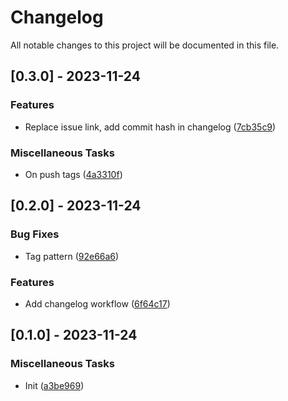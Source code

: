 # Changelog

All notable changes to this project will be documented in this file.

## [0.3.0] - 2023-11-24

### Features

- Replace issue link, add commit hash in changelog ([7cb35c9](https://github.com/vince-test-org/changelog-generator-example/commit/7cb35c9735b3955b88d226f7f2340819b7fde059))

### Miscellaneous Tasks

- On push tags ([4a3310f](https://github.com/vince-test-org/changelog-generator-example/commit/4a3310f4b8ea0eb711d9e53f6c24a5b42af36812))

## [0.2.0] - 2023-11-24

### Bug Fixes

- Tag pattern ([92e66a6](https://github.com/vince-test-org/changelog-generator-example/commit/92e66a6da435b425b77c8b58a25e4b7393e201fd))

### Features

- Add changelog workflow ([6f64c17](https://github.com/vince-test-org/changelog-generator-example/commit/6f64c176e61e94cc3a1854902e6bc7035480844d))

## [0.1.0] - 2023-11-24

### Miscellaneous Tasks

- Init ([a3be969](https://github.com/vince-test-org/changelog-generator-example/commit/a3be9697e3b36229190c99da04f9519fab2e069f))

<!-- generated by git-cliff -->
